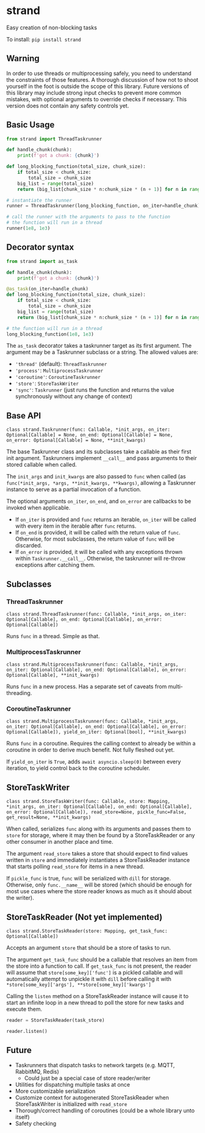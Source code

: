 # strand
Easy creation of non-blocking tasks

To install:	```pip install strand```

## Warning

In order to use threads or multiprocessing safely, you need to understand the constraints of those features. A thorough discussion of how not to shoot yourself in the foot is outside the scope of this library. Future versions of this library may include strong input checks to prevent more common mistakes, with optional arguments to override checks if necessary. This version does not contain any safety controls yet.

## Basic Usage
```python
from strand import ThreadTaskrunner 

def handle_chunk(chunk):
    print(f'got a chunk: {chunk}')

def long_blocking_function(total_size, chunk_size):
    if total_size < chunk_size:
        total_size = chunk_size    
    big_list = range(total_size)
    return (big_list[chunk_size * n:chunk_size * (n + 1)] for n in range(total_size / chunk_size))

# instantiate the runner
runner = ThreadTaskrunner(long_blocking_function, on_iter=handle_chunk)

# call the runner with the arguments to pass to the function
# the function will run in a thread
runner(1e8, 1e3)
```

## Decorator syntax
```python
from strand import as_task 

def handle_chunk(chunk):
    print(f'got a chunk: {chunk}')

@as_task(on_iter=handle_chunk)
def long_blocking_function(total_size, chunk_size):
    if total_size < chunk_size:
        total_size = chunk_size    
    big_list = range(total_size)
    return (big_list[chunk_size * n:chunk_size * (n + 1)] for n in range(total_size / chunk_size)) 

# the function will run in a thread
long_blocking_function(1e8, 1e3)
```

The `as_task` decorator takes a taskrunner target as its first argument. The argument may be a Taskrunner subclass or a string. The allowed values are:
* `'thread'` (default): `ThreadTaskrunner`
* `'process'`: `MultiprocessTaskrunner`
* `'coroutine'`: `CoroutineTaskrunner`
* `'store'`: `StoreTaskWriter`
* `'sync'`: `Taskrunner` (just runs the function and returns the value synchronously without any change of context)

## Base API

`class strand.Taskrunner(func: Callable, *init_args, on_iter: Optional[Callable] = None,
on_end: Optional[Callable] = None, on_error: Optional[Callable] = None, **init_kwargs)`

The base Taskrunner class and its subclasses take a callable as their first init argument. Taskrunners implement `__call__` and pass arguments to their stored callable when called.

The `init_args` and `init_kwargs` are also passed to `func` when called (as `func(*init_args, *args, **init_kwargs, **kwargs)`, allowing a Taskrunner instance to serve as a partial invocation of a function.

The optional arguments `on_iter`, `on_end`, and `on_error` are callbacks to be invoked when applicable.
* If `on_iter` is provided and `func` returns an iterable, `on_iter` will be called with every item in the iterable after `func` returns.
* If `on_end` is provided, it will be called with the return value of `func`. Otherwise, for most subclasses, the return value of `func` will be discarded.
* If `on_error` is provided, it will be called with any exceptions thrown within `Taskrunner.__call__`. Otherwise, the taskrunner will re-throw exceptions after catching them.

## Subclasses

### ThreadTaskrunner
`class strand.ThreadTaskrunner(func: Callable, *init_args, on_iter: Optional[Callable],
on_end: Optional[Callable], on_error: Optional[Callable])`

Runs `func` in a thread. Simple as that.

### MultiprocessTaskrunner
`class strand.MultiprocessTaskrunner(func: Callable, *init_args, on_iter: Optional[Callable],
on_end: Optional[Callable], on_error: Optional[Callable], **init_kwargs)`

Runs `func` in a new process. Has a separate set of caveats from multi-threading.

### CoroutineTaskrunner
`class strand.MultiprocessTaskrunner(func: Callable, *init_args, on_iter: Optional[Callable],
on_end: Optional[Callable], on_error: Optional[Callable]), yield_on_iter: Optional[bool], **init_kwargs)`

Runs `func` in a coroutine. Requires the calling context to already be within a coroutine in order to derive much benefit. Not fully fleshed out yet.

If `yield_on_iter` is `True`, adds `await asyncio.sleep(0)` between every iteration, to yield control back to the coroutine scheduler.

## StoreTaskWriter
`class strand.StoreTaskWriter(func: Callable, store: Mapping, *init_args, on_iter: Optional[Callable], on_end: Optional[Callable], on_error: Optional[Callable]), read_store=None, pickle_func=False, get_result=None, **init_kwargs)`

When called, serializes `func` along with its arguments and passes them to `store` for storage, where it may then be found by a StoreTaskReader or any other consumer in another place and time.

The argument `read_store` takes a store that should expect to find values written in `store` and immediately instantiates a StoreTaskReader instance that starts polling `read_store` for items in a new thread.

If `pickle_func` is true, `func` will be serialized with `dill` for storage. Otherwise, only `func.__name__` will be stored (which should be enough for most use cases where the store reader knows as much as it should about the writer).

## StoreTaskReader (Not yet implemented)
`class strand.StoreTaskReader(store: Mapping, get_task_func: Optional[Callable])`

Accepts an argument `store` that should be a store of tasks to run.

The argument `get_task_func` should be a callable that resolves an item from the store into a function to call. If `get_task_func` is not present, the reader will assume that `store[some_key]['func']` is a pickled callable and will automatically attempt to unpickle it with `dill` before calling it with `*store[some_key]['args'], **store[some_key]['kwargs']`

Calling the `listen` method on a StoreTaskReader instance will cause it to start an infinite loop in a new thread to poll the store for new tasks and execute them. 
```python
reader = StoreTaskReader(task_store)

reader.listen()
```


## Future

* Taskrunners that dispatch tasks to network targets (e.g. MQTT, RabbitMQ, Redis)
  * Could just be a special case of store reader/writer
* Utilities for dispatching multiple tasks at once
* More customizable serialization
* Customize context for autogenerated StoreTaskReader when StoreTaskWriter is initialized with `read_store`
* Thorough/correct handling of coroutines (could be a whole library unto itself)
* Safety checking
